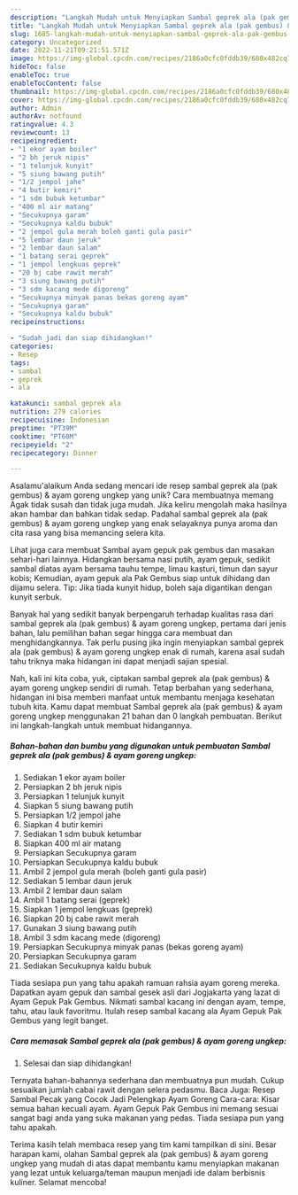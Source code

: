 ```yaml
---
description: "Langkah Mudah untuk Menyiapkan Sambal geprek ala (pak gembus) &amp;amp; ayam goreng ungkep{ yang Menggugah Selera"
title: "Langkah Mudah untuk Menyiapkan Sambal geprek ala (pak gembus) &amp;amp; ayam goreng ungkep{ yang Menggugah Selera"
slug: 1685-langkah-mudah-untuk-menyiapkan-sambal-geprek-ala-pak-gembus-and-amp-ayam-goreng-ungkep-yang-menggugah-selera
category: Uncategorized
date: 2022-11-21T09:21:51.571Z
image: https://img-global.cpcdn.com/recipes/2186a0cfc0fddb39/680x482cq70/sambal-geprek-ala-pak-gembus-ayam-goreng-ungkep-foto-resep-utama.jpg
hideToc: false
enableToc: true
enableTocContent: false
thumbnail: https://img-global.cpcdn.com/recipes/2186a0cfc0fddb39/680x482cq70/sambal-geprek-ala-pak-gembus-ayam-goreng-ungkep-foto-resep-utama.jpg
cover: https://img-global.cpcdn.com/recipes/2186a0cfc0fddb39/680x482cq70/sambal-geprek-ala-pak-gembus-ayam-goreng-ungkep-foto-resep-utama.jpg
author: Admin
authorAv: notfound
ratingvalue: 4.3
reviewcount: 13
recipeingredient:
- "1 ekor ayam boiler"
- "2 bh jeruk nipis"
- "1 telunjuk kunyit"
- "5 siung bawang putih"
- "1/2 jempol jahe"
- "4 butir kemiri"
- "1 sdm bubuk ketumbar"
- "400 ml air matang"
- "Secukupnya garam"
- "Secukupnya kaldu bubuk"
- "2 jempol gula merah boleh ganti gula pasir"
- "5 lembar daun jeruk"
- "2 lembar daun salam"
- "1 batang serai geprek"
- "1 jempol lengkuas geprek"
- "20 bj cabe rawit merah"
- "3 siung bawang putih"
- "3 sdm kacang mede digoreng"
- "Secukupnya minyak panas bekas goreng ayam"
- "Secukupnya garam"
- "Secukupnya kaldu bubuk"
recipeinstructions:

- "Sudah jadi dan siap dihidangkan!"
categories:
- Resep
tags:
- sambal
- geprek
- ala

katakunci: sambal geprek ala 
nutrition: 279 calories
recipecuisine: Indonesian
preptime: "PT39M"
cooktime: "PT60M"
recipeyield: "2"
recipecategory: Dinner

---
```



Asalamu'alaikum Anda sedang mencari ide resep sambal geprek ala (pak gembus) &amp; ayam goreng ungkep yang unik? Cara membuatnya memang Agak tidak susah dan tidak juga mudah. Jika keliru mengolah maka hasilnya akan hambar dan bahkan tidak sedap. Padahal sambal geprek ala (pak gembus) &amp; ayam goreng ungkep yang enak selayaknya punya aroma dan cita rasa yang bisa memancing selera kita.


Lihat juga cara membuat Sambal ayam gepuk pak gembus dan masakan sehari-hari lainnya. Hidangkan bersama nasi putih, ayam gepuk, sedikit sambal diatas ayam bersama tauhu tempe, limau kasturi, timun dan sayur kobis; Kemudian, ayam gepuk ala Pak Gembus siap untuk dihidang dan dijamu selera. Tip: Jika tiada kunyit hidup, boleh saja digantikan dengan kunyit serbuk.

Banyak hal yang sedikit banyak berpengaruh terhadap kualitas rasa dari sambal geprek ala (pak gembus) &amp; ayam goreng ungkep, pertama dari jenis bahan, lalu pemilihan bahan segar hingga cara membuat dan menghidangkannya. Tak perlu pusing jika ingin menyiapkan sambal geprek ala (pak gembus) &amp; ayam goreng ungkep enak di rumah, karena asal sudah tahu triknya maka hidangan ini dapat menjadi sajian spesial.


Nah, kali ini kita coba, yuk, ciptakan sambal geprek ala (pak gembus) &amp; ayam goreng ungkep sendiri di rumah. Tetap berbahan yang sederhana, hidangan ini bisa memberi manfaat untuk membantu menjaga kesehatan tubuh kita. Kamu dapat membuat Sambal geprek ala (pak gembus) &amp; ayam goreng ungkep menggunakan 21 bahan dan 0 langkah pembuatan. Berikut ini langkah-langkah untuk membuat hidangannya.

<!--inarticleads1-->

##### Bahan-bahan dan bumbu yang digunakan untuk pembuatan Sambal geprek ala (pak gembus) &amp; ayam goreng ungkep:

1. Sediakan 1 ekor ayam boiler
1. Persiapkan 2 bh jeruk nipis
1. Persiapkan 1 telunjuk kunyit
1. Siapkan 5 siung bawang putih
1. Persiapkan 1/2 jempol jahe
1. Siapkan 4 butir kemiri
1. Sediakan 1 sdm bubuk ketumbar
1. Siapkan 400 ml air matang
1. Persiapkan Secukupnya garam
1. Persiapkan Secukupnya kaldu bubuk
1. Ambil 2 jempol gula merah (boleh ganti gula pasir)
1. Sediakan 5 lembar daun jeruk
1. Ambil 2 lembar daun salam
1. Ambil 1 batang serai (geprek)
1. Siapkan 1 jempol lengkuas (geprek)
1. Siapkan 20 bj cabe rawit merah
1. Gunakan 3 siung bawang putih
1. Ambil 3 sdm kacang mede (digoreng)
1. Persiapkan Secukupnya minyak panas (bekas goreng ayam)
1. Persiapkan Secukupnya garam
1. Sediakan Secukupnya kaldu bubuk


Tiada sesiapa pun yang tahu apakah ramuan rahsia ayam goreng mereka. Dapatkan ayam gepuk dan sambal gesek asli dari Jogjakarta yang lazat di Ayam Gepuk Pak Gembus. Nikmati sambal kacang ini dengan ayam, tempe, tahu, atau lauk favoritmu. Itulah resep sambal kacang ala Ayam Gepuk Pak Gembus yang legit banget. 

<!--inarticleads2-->

##### Cara memasak Sambal geprek ala (pak gembus) &amp; ayam goreng ungkep:


1. Selesai dan siap dihidangkan!

Ternyata bahan-bahannya sederhana dan membuatnya pun mudah. Cukup sesuaikan jumlah cabai rawit dengan selera pedasmu. Baca Juga: Resep Sambal Pecak yang Cocok Jadi Pelengkap Ayam Goreng Cara-cara: Kisar semua bahan kecuali ayam. Ayam Gepuk Pak Gembus ini memang sesuai sangat bagi anda yang suka makanan yang pedas. Tiada sesiapa pun yang tahu apakah. 

Terima kasih telah membaca resep yang tim kami tampilkan di sini. Besar harapan kami, olahan Sambal geprek ala (pak gembus) &amp; ayam goreng ungkep yang mudah di atas dapat membantu kamu menyiapkan makanan yang lezat untuk keluarga/teman maupun menjadi ide dalam berbisnis kuliner. Selamat mencoba!
